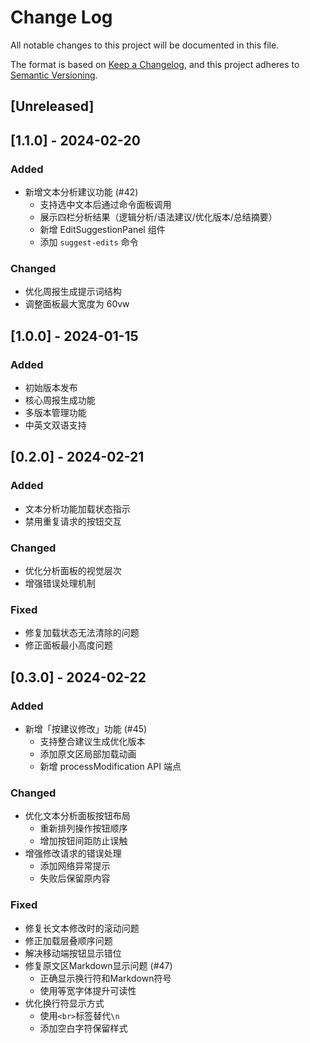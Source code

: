 # Change Log

All notable changes to this project will be documented in this file.

The format is based on [Keep a Changelog](https://keepachangelog.com/en/1.0.0/),
and this project adheres to [Semantic Versioning](https://semver.org/spec/v2.0.0.html).

## [Unreleased]

## [1.1.0] - 2024-02-20
### Added
- 新增文本分析建议功能 (#42)
  - 支持选中文本后通过命令面板调用
  - 展示四栏分析结果（逻辑分析/语法建议/优化版本/总结摘要）
  - 新增 EditSuggestionPanel 组件
  - 添加 `suggest-edits` 命令

### Changed
- 优化周报生成提示词结构
- 调整面板最大宽度为 60vw

## [1.0.0] - 2024-01-15
### Added
- 初始版本发布
- 核心周报生成功能
- 多版本管理功能
- 中英文双语支持 

## [0.2.0] - 2024-02-21
### Added
- 文本分析功能加载状态指示
- 禁用重复请求的按钮交互

### Changed
- 优化分析面板的视觉层次
- 增强错误处理机制

### Fixed
- 修复加载状态无法清除的问题
- 修正面板最小高度问题 

## [0.3.0] - 2024-02-22
### Added
- 新增「按建议修改」功能 (#45)
  - 支持整合建议生成优化版本
  - 添加原文区局部加载动画
  - 新增 processModification API 端点

### Changed
- 优化文本分析面板按钮布局
  - 重新排列操作按钮顺序
  - 增加按钮间距防止误触
- 增强修改请求的错误处理
  - 添加网络异常提示
  - 失败后保留原内容

### Fixed
- 修复长文本修改时的滚动问题
- 修正加载层叠顺序问题
- 解决移动端按钮显示错位
- 修复原文区Markdown显示问题 (#47)
  - 正确显示换行符和Markdown符号
  - 使用等宽字体提升可读性
- 优化换行符显示方式
  - 使用`<br>`标签替代`\n`
  - 添加空白字符保留样式 